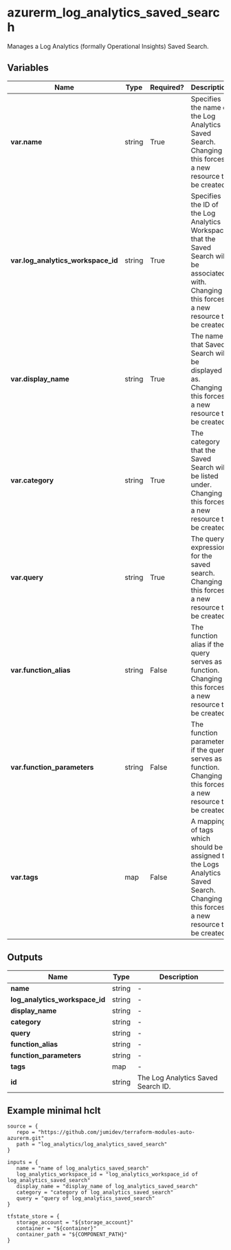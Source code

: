 # azurerm_log_analytics_saved_search

Manages a Log Analytics (formally Operational Insights) Saved Search.

## Variables

| Name | Type | Required? |  Description |
| ---- | ---- | --------- |  ----------- |
| **var.name** | string | True | Specifies the name of the Log Analytics Saved Search. Changing this forces a new resource to be created. | 
| **var.log_analytics_workspace_id** | string | True | Specifies the ID of the Log Analytics Workspace that the Saved Search will be associated with. Changing this forces a new resource to be created. | 
| **var.display_name** | string | True | The name that Saved Search will be displayed as. Changing this forces a new resource to be created. | 
| **var.category** | string | True | The category that the Saved Search will be listed under. Changing this forces a new resource to be created. | 
| **var.query** | string | True | The query expression for the saved search. Changing this forces a new resource to be created. | 
| **var.function_alias** | string | False | The function alias if the query serves as a function. Changing this forces a new resource to be created. | 
| **var.function_parameters** | string | False | The function parameters if the query serves as a function. Changing this forces a new resource to be created. | 
| **var.tags** | map | False | A mapping of tags which should be assigned to the Logs Analytics Saved Search. Changing this forces a new resource to be created. | 



## Outputs

| Name | Type | Description |
| ---- | ---- | --------- | 
| **name** | string  | - | 
| **log_analytics_workspace_id** | string  | - | 
| **display_name** | string  | - | 
| **category** | string  | - | 
| **query** | string  | - | 
| **function_alias** | string  | - | 
| **function_parameters** | string  | - | 
| **tags** | map  | - | 
| **id** | string  | The Log Analytics Saved Search ID. | 

## Example minimal hclt

```hcl
source = {
   repo = "https://github.com/jumidev/terraform-modules-auto-azurerm.git" 
   path = "log_analytics/log_analytics_saved_search" 
}

inputs = {
   name = "name of log_analytics_saved_search" 
   log_analytics_workspace_id = "log_analytics_workspace_id of log_analytics_saved_search" 
   display_name = "display_name of log_analytics_saved_search" 
   category = "category of log_analytics_saved_search" 
   query = "query of log_analytics_saved_search" 
}

tfstate_store = {
   storage_account = "${storage_account}" 
   container = "${container}" 
   container_path = "${COMPONENT_PATH}" 
}


```